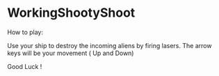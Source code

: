 # WorkingShootyShoot

How to play: 

Use your ship to destroy the incoming aliens by firing lasers.  The arrow keys will be your movement ( Up and Down)

Good Luck !
 
